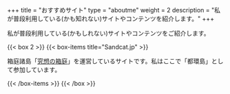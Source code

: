 +++
title = "おすすめサイト"
type = "aboutme"
weight = 2
description = "私が普段利用している(かも知れない)サイトやコンテンツを紹介します。"
+++

私が普段利用している(かもしれない)サイトやコンテンツをご紹介します。

{{< box 2 >}}
{{< box-items title="Sandcat.jp" >}}
<p>箱庭諸島「<a href="http://hako.sandcat.jp">究想の箱庭</a>」を運営しているサイトです。私はここで「都環島」として参加しています。</p>
{{< /box-items >}}
{{< /box >}}